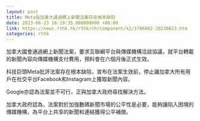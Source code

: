 ```yaml
---
layout: post
title: Meta指加拿大通過網上新聞法案存在根本缺陷
date: 2023-06-23 16:19:35.000000000 +08:00
link: https://news.rthk.hk/rthk/ch/component/k2/1706002-20230623.htm
categories: rthk
---
```


加拿大國會通過網上新聞法案，要求互聯網平台與傳媒機構洽談協議，就平台轉載的新聞內容向傳媒機構支付費用，預料會在六個月後正式生效。

科技巨頭Meta批評法案存在根本缺陷，宣布在法案生效前，停止讓加拿大所有用戶在社交平台Facebook和Instagram上獲取新聞內容。

Google亦認為法案並不可行，正與加拿大政府尋找解決方法。

加拿大政府認為，法案對於加強數碼新聞市場的公平性是必要，能夠讓陷入困境的傳媒機構，為平台上共享的新聞和連結獲得公平補償。
